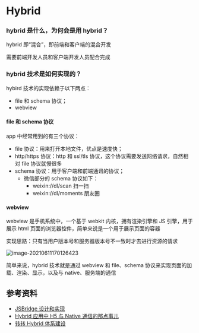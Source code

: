 # Hybrid

### hybrid 是什么，为何会是用 hybrid？

hybrid 即“混合”，即前端和客户端的混合开发

需要前端开发人员和客户端开发人员配合完成

### hybrid 技术是如何实现的？

hybird 技术的实现依赖于以下两点：

-   file 和 schema 协议；
-   webview

#### file 和 schema 协议

app 中经常用到的有三个协议：

-   file 协议：用来打开本地文件，优点是速度快；
-   http/https 协议：http 和 ssl/tls 协议，这个协议需要发送网络请求，自然相对 file 协议就慢很多
-   schema 协议：用于客户端和前端通讯的协议；
    -   微信部分的 schema 协议如下：
        -   weixin://dl/scan 扫一扫
        -   weixin://dl/moments 朋友圈

#### webview

webview 是手机系统中，一个基于 webkit 内核，拥有渲染引擎和 JS 引擎，用于展示 html 页面的浏览器控件，简单来说是一个用于展示页面的容器

实现思路：只有当用户版本号和服务器版本号不一致时才去进行资源的请求

![image-20210611170126423](https://i.loli.net/2021/06/11/vpDFm1TSeMWA2Ji.png)

简单来说，hybrid 技术就是通过 webview 和 file、schema 协议来实现页面的加载、渲染、显示，以及与 native、服务端的通信

## 参考资料

-   [JSBridge 设计和实现](https://jeezliu.github.io/javascript/hybrid/JSBridge%E8%AE%BE%E8%AE%A1%E5%92%8C%E5%AE%9E%E7%8E%B0/)
-   [Hybrid 应用中 H5 与 Native 通信的那点事儿](https://mp.weixin.qq.com/s?__biz=Mzk0MDMwMzQyOA==&mid=2247490355&idx=1&sn=312748f8249b48038b7d159cc44c1806&source=41#wechat_redirect)
-   [转转 Hybrid 体系建设](https://juejin.cn/post/6872185695838928909)
